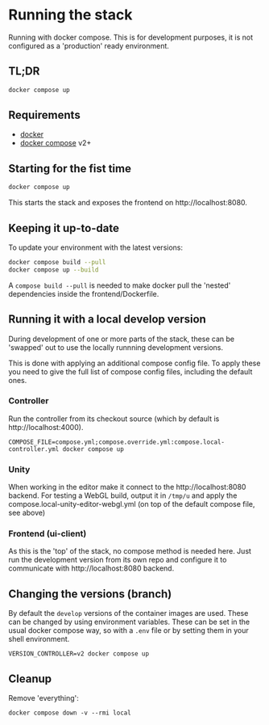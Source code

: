 # Running the stack
Running with docker compose.
This is for development purposes, it is not configured as a 'production' ready environment.

## TL;DR

```bash
docker compose up
```

## Requirements

- [docker](https://docs.docker.com/)
- [docker compose](https://docs.docker.com/compose/) v2+

## Starting for the fist time

```bash
docker compose up
```

This starts the stack and exposes the frontend on http://localhost:8080.

## Keeping it up-to-date

To update your environment with the latest versions:

```bash
docker compose build --pull
docker compose up --build
```

A `compose build --pull` is needed to make docker pull the 'nested' dependencies inside the frontend/Dockerfile.

## Running it with a local develop version
During development of one or more parts of the stack, these can be 'swapped' out to use the locally runnning development versions.

 This is done with applying an additional compose config file. To apply these you need to give the full list of compose config files, including the default ones.


### Controller

Run the controller from its checkout source (which by default is http://localhost:4000).

```
COMPOSE_FILE=compose.yml;compose.override.yml:compose.local-controller.yml docker compose up
```


### Unity

When working in the editor make it connect to the http://localhost:8080 backend.
For testing a WebGL build, output it in `/tmp/u` and apply the compose.local-unity-editor-webgl.yml (on top of the default compose file, see above)


### Frontend (ui-client)

As this is the 'top' of the stack, no compose method is needed here.
Just run the development version from its own repo and configure it to communicate with http://localhost:8080 backend.


## Changing the versions (branch)

By default the `develop` versions of the container images are used. These can be changed by using environment variables. These can be set in the usual docker compose way, so with a `.env` file or by setting them in your shell environment.

```
VERSION_CONTROLLER=v2 docker compose up
```


## Cleanup

Remove 'everything':

```
docker compose down -v --rmi local
```
